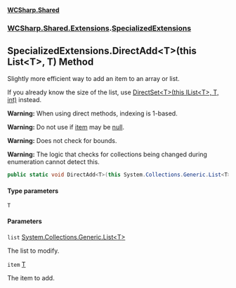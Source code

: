 #### [WCSharp\.Shared](README.md 'README')
### [WCSharp\.Shared\.Extensions](WCSharp.Shared.Extensions.md 'WCSharp\.Shared\.Extensions').[SpecializedExtensions](WCSharp.Shared.Extensions.SpecializedExtensions.md 'WCSharp\.Shared\.Extensions\.SpecializedExtensions')

## SpecializedExtensions\.DirectAdd\<T\>\(this List\<T\>, T\) Method

Slightly more efficient way to add an item to an array or list\.

If you already know the size of the list, use [DirectSet&lt;T&gt;\(this IList&lt;T&gt;, T, int\)](WCSharp.Shared.Extensions.SpecializedExtensions.DirectSet_T_(thisSystem.Collections.Generic.IList_T_,T,int).md 'WCSharp\.Shared\.Extensions\.SpecializedExtensions\.DirectSet\<T\>\(this System\.Collections\.Generic\.IList\<T\>, T, int\)') instead.

<b>Warning:</b> When using direct methods, indexing is 1-based.

<b>Warning:</b> Do not use if [item](WCSharp.Shared.Extensions.SpecializedExtensions.DirectAdd_T_(thisSystem.Collections.Generic.List_T_,T).md#WCSharp.Shared.Extensions.SpecializedExtensions.DirectAdd_T_(thisSystem.Collections.Generic.List_T_,T).item 'WCSharp\.Shared\.Extensions\.SpecializedExtensions\.DirectAdd\<T\>\(this System\.Collections\.Generic\.List\<T\>, T\)\.item') may be [null](https://docs.microsoft.com/en-us/dotnet/csharp/language-reference/keywords/null 'https://docs\.microsoft\.com/en\-us/dotnet/csharp/language\-reference/keywords/null').

<b>Warning:</b> Does not check for bounds.

<b>Warning:</b> The logic that checks for collections being changed during enumeration cannot detect this.

```csharp
public static void DirectAdd<T>(this System.Collections.Generic.List<T> list, T item);
```
#### Type parameters

<a name='WCSharp.Shared.Extensions.SpecializedExtensions.DirectAdd_T_(thisSystem.Collections.Generic.List_T_,T).T'></a>

`T`
#### Parameters

<a name='WCSharp.Shared.Extensions.SpecializedExtensions.DirectAdd_T_(thisSystem.Collections.Generic.List_T_,T).list'></a>

`list` [System\.Collections\.Generic\.List&lt;](https://learn.microsoft.com/en-us/dotnet/api/system.collections.generic.list-1 'System\.Collections\.Generic\.List\`1')[T](WCSharp.Shared.Extensions.SpecializedExtensions.DirectAdd_T_(thisSystem.Collections.Generic.List_T_,T).md#WCSharp.Shared.Extensions.SpecializedExtensions.DirectAdd_T_(thisSystem.Collections.Generic.List_T_,T).T 'WCSharp\.Shared\.Extensions\.SpecializedExtensions\.DirectAdd\<T\>\(this System\.Collections\.Generic\.List\<T\>, T\)\.T')[&gt;](https://learn.microsoft.com/en-us/dotnet/api/system.collections.generic.list-1 'System\.Collections\.Generic\.List\`1')

The list to modify\.

<a name='WCSharp.Shared.Extensions.SpecializedExtensions.DirectAdd_T_(thisSystem.Collections.Generic.List_T_,T).item'></a>

`item` [T](WCSharp.Shared.Extensions.SpecializedExtensions.DirectAdd_T_(thisSystem.Collections.Generic.List_T_,T).md#WCSharp.Shared.Extensions.SpecializedExtensions.DirectAdd_T_(thisSystem.Collections.Generic.List_T_,T).T 'WCSharp\.Shared\.Extensions\.SpecializedExtensions\.DirectAdd\<T\>\(this System\.Collections\.Generic\.List\<T\>, T\)\.T')

The item to add\.
